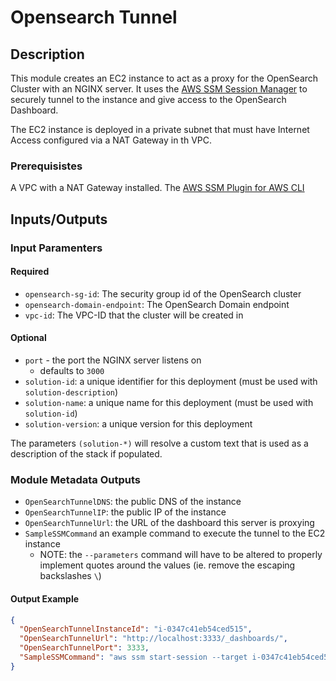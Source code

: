 # Opensearch Tunnel


## Description

This module creates an EC2 instance to act as a proxy for the OpenSearch Cluster with an NGINX server.  It uses the [AWS SSM Session Manager](https://docs.aws.amazon.com/systems-manager/latest/userguide/session-manager.html) to securely tunnel to the instance and give access to the OpenSearch Dashboard.


The EC2 instance is deployed in a private subnet that must have Internet Access configured via a NAT Gateway in th VPC.

### Prerequisistes

A VPC with a NAT Gateway installed.
The [AWS SSM Plugin for AWS CLI](https://docs.aws.amazon.com/systems-manager/latest/userguide/session-manager-working-with-install-plugin.html)

## Inputs/Outputs

### Input Paramenters

#### Required

- `opensearch-sg-id`: The security group id of the OpenSearch cluster
- `opensearch-domain-endpoint`: The OpenSearch Domain endpoint
- `vpc-id`: The VPC-ID that the cluster will be created in

#### Optional
- `port` - the port the NGINX server listens on 
  - defaults to `3000`
- `solution-id`: a unique identifier for this deployment (must be used with `solution-description`)
- `solution-name`: a unique name for this deployment (must be used with `solution-id`)
- `solution-version`: a unique version for this deployment

The parameters `(solution-*)` will resolve a custom text that is used as a description of the stack if populated.

### Module Metadata Outputs
- `OpenSearchTunnelDNS`: the public DNS of the instance
- `OpenSearchTunnelIP`: the public IP of the instance
- `OpenSearchTunnelUrl`: the URL of the dashboard this server is proxying
- `SampleSSMCommand` an example command to execute the tunnel to the EC2 instance 
  - NOTE: the `--parameters` command will have to be altered to properly implement quotes around the values (ie. remove the escaping backslashes `\`)


#### Output Example
```json
{
  "OpenSearchTunnelInstanceId": "i-0347c41eb54ced515",
  "OpenSearchTunnelUrl": "http://localhost:3333/_dashboards/",
  "OpenSearchTunnelPort": 3333,
  "SampleSSMCommand": "aws ssm start-session --target i-0347c41eb54ced515 --document-name AWS-StartPortForwardingSession --parameters '{\"portNumber\": [\"3333\"], \"localPortNumber\": [\"3333\"]}'"
}

```
